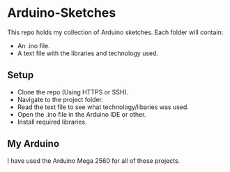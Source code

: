 # Arduino-Sketches
This repo holds my collection of Arduino sketches.
Each folder will contain:
- An .ino file.
- A text file with the libraries and technology used.

## **Setup**
- Clone the repo (Using HTTPS or SSH).
- Navigate to the project folder.
- Read the text file to see what technology/libaries was used.
- Open the .ino file in the Arduino IDE or other.
- Install required libraries.

## **My Arduino**
I have used the Arduino Mega 2560 for all of these projects.

